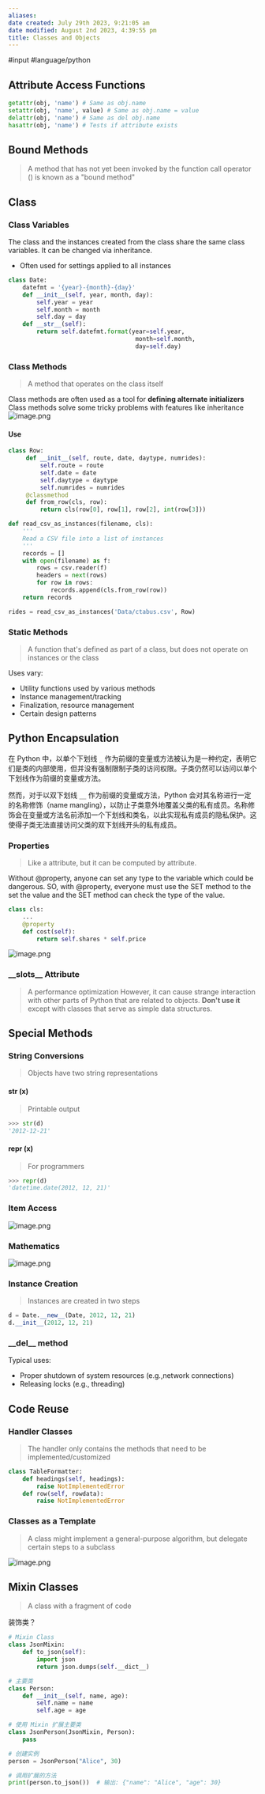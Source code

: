 ```yaml
---
aliases: 
date created: July 29th 2023, 9:21:05 am
date modified: August 2nd 2023, 4:39:55 pm
title: Classes and Objects
---
```

#input 
#language/python 

## Attribute Access Functions
```python
getattr(obj, 'name') # Same as obj.name
setattr(obj, 'name', value) # Same as obj.name = value
delattr(obj, 'name') # Same as del obj.name
hasattr(obj, 'name') # Tests if attribute exists
```

## Bound Methods
>A method that has not yet been invoked by the function call operator () is known as a "bound method"

## Class
### Class Variables
The class and the instances created from the class share the same class variables. 
It can be changed via inheritance.

- Often used for settings applied to all instances
```python
class Date:
	datefmt = '{year}-{month}-{day}'
	def __init__(self, year, month, day):
		self.year = year
		self.month = month
		self.day = day
	def __str__(self):
		return self.datefmt.format(year=self.year,
									month=self.month,
									day=self.day)
```

### Class Methods
>A method that operates on the class itself

Class methods are often used as a tool for **defining alternate initializers**
Class methods solve some tricky problems with features like inheritance
![image.png](https://typora-tes.oss-cn-shanghai.aliyuncs.com/picgo/20230729132615.png)

#### Use
```python
class Row:
	 def __init__(self, route, date, daytype, numrides):
		 self.route = route
		 self.date = date
		 self.daytype = daytype
		 self.numrides = numrides
	 @classmethod
	 def from_row(cls, row):
		 return cls(row[0], row[1], row[2], int(row[3]))

def read_csv_as_instances(filename, cls):
    '''
    Read a CSV file into a list of instances
    '''
    records = []
    with open(filename) as f:
        rows = csv.reader(f)
        headers = next(rows)
        for row in rows:
            records.append(cls.from_row(row))
    return records

rides = read_csv_as_instances('Data/ctabus.csv', Row)
```

### Static Methods
>A function that's defined as part of a class, but does not operate on instances or the class

Uses vary:
- Utility functions used by various methods
- Instance management/tracking
- Finalization, resource management
- Certain design patterns

## Python Encapsulation
在 Python 中，以单个下划线 `_` 作为前缀的变量或方法被认为是一种约定，表明它们是类的内部使用，但并没有强制限制子类的访问权限。子类仍然可以访问以单个下划线作为前缀的变量或方法。

然而，对于以双下划线 `__` 作为前缀的变量或方法，Python 会对其名称进行一定的名称修饰（name mangling），以防止子类意外地覆盖父类的私有成员。名称修饰会在变量或方法名前添加一个下划线和类名，以此实现私有成员的隐私保护。这使得子类无法直接访问父类的双下划线开头的私有成员。

### Properties
> Like a attribute, but it can be computed by attribute.

Without @property, anyone can set any type to the variable which could be dangerous. SO, with @property, everyone must use the SET method to the set the value and the SET method can check the type of the value.

```python
class cls:
	...
	@property
	def cost(self):
		return self.shares * self.price
```
![image.png](https://typora-tes.oss-cn-shanghai.aliyuncs.com/picgo/20230729172226.png)

### \_\_slots\_\_ Attribute
> A performance optimization
> However, it can cause strange interaction with other parts of Python that are related to objects.
> **Don't use it** except with classes that serve as simple data structures.

## Special Methods
### String Conversions
> Objects have two string representations

#### str (x)
>Printable output

```python
>>> str(d)
'2012-12-21'
```

#### repr (x)
> For programmers

```python
>>> repr(d)
'datetime.date(2012, 12, 21)'
```

### Item Access
![image.png](https://typora-tes.oss-cn-shanghai.aliyuncs.com/picgo/20230730102302.png)

### Mathematics
![image.png](https://typora-tes.oss-cn-shanghai.aliyuncs.com/picgo/20230730102324.png)

### Instance Creation
> Instances are created in two steps

```python
d = Date.__new__(Date, 2012, 12, 21)
d.__init__(2012, 12, 21)
```

### \_\_del\_\_ method

Typical uses:
- Proper shutdown of system resources (e.g.,network connections)
- Releasing locks (e.g., threading)

## Code Reuse
### Handler Classes
> The handler only contains the methods that need to be implemented/customized

```python
class TableFormatter:
	def headings(self, headings):
		raise NotImplementedError
	def row(self, rowdata):
		raise NotImplementedError
```

### Classes as a Template
> A class might implement a general-purpose algorithm, but delegate certain steps to a subclass

![image.png](https://typora-tes.oss-cn-shanghai.aliyuncs.com/picgo/20230730120436.png)

## Mixin Classes
> A class with a fragment of code

装饰类？

```python
# Mixin Class
class JsonMixin:
    def to_json(self):
        import json
        return json.dumps(self.__dict__)

# 主要类
class Person:
    def __init__(self, name, age):
        self.name = name
        self.age = age

# 使用 Mixin 扩展主要类
class JsonPerson(JsonMixin, Person):
    pass

# 创建实例
person = JsonPerson("Alice", 30)

# 调用扩展的方法
print(person.to_json())  # 输出: {"name": "Alice", "age": 30}
```